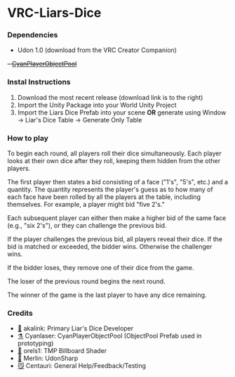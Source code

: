 # VRC-Liars-Dice

### Dependencies
- Udon 1.0 (download from the VRC Creator Companion)

~~- [CyanPlayerObjectPool](https://github.com/CyanLaser/CyanPlayerObjectPool)~~

### Instal Instructions
1. Download the most recent release (download link is to the right)
2. Import the Unity Package into your World Unity Project
3. Import the Liars Dice Prefab into your scene **OR** generate using Window -> Liar's Dice Table -> Generate Only Table

### How to play
To begin each round, all players roll their dice simultaneously. Each player looks at their own dice after they roll, keeping them hidden from the other players.

The first player then states a bid consisting of a face ("1's", "5's", etc.) and a quantity. The quantity represents the player's guess as to how many of each face have been rolled by all the players at the table, including themselves. For example, a player might bid "five 2's."

Each subsequent player can either then make a higher bid of the same face (e.g., "six 2's"), or they can challenge the previous bid.

If the player challenges the previous bid, all players reveal their dice. If the bid is matched or exceeded, the bidder wins. Otherwise the challenger wins.

If the bidder loses, they remove one of their dice from the game.

The loser of the previous round begins the next round.

The winner of the game is the last player to have any dice remaining.


### Credits
- [🦎](https://github.com/akalink) akalink: Primary Liar's Dice Developer
- [⚗️](https://github.com/CyanLaser) Cyanlaser: CyanPlayerObjectPool (ObjectPool Prefab used in prototyping)
- [🧝‍](https://github.com/orels1) orels1: TMP Billboard Shader
- [🧙](https://github.com/MerlinVR/UdonSharp) Merlin: UdonSharp
- [😼](https://github.com/Centauri2442) Centauri: General Help/Feedback/Testing
